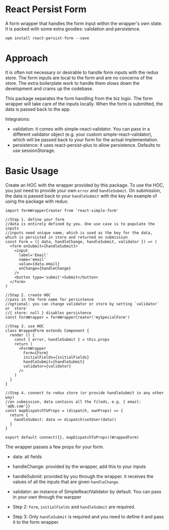 # React Persist Form 
A form wrapper that handles the form input within the wrapper's own state. It is packed with some extra goodies: validation and persistence.

```
npm install react-persist-form --save
```

# Approach
It is often not necessary or desirable to handle form inputs with the redux store. The form inputs are local to the form and are no concerns of the store. The extra boilerplate work to handle them slows down the development and crams up the codebase.

This package separates the form handling from the biz logic. The form wrapper will take care of the inputs locally. When the form is submitted, the data is passed back to the app.

Integraions:

* validation: it comes with simple-react-validator. You can pass in a different validator object (e.g. your custom simple-react-validator), which will be passed back to your form for the actual implementation.
* persistence: it uses react-persist-plus to allow persistence. Defaults to use sessionStorage.


# Basic Usage
Create an HOC with the wrapper provided by this package. To use the HOC, you just need to provide your own `error` and `handleSubmit`. On submission, the data is passed back to your `handleSubmit` with the key
An example of using the package with redux:

```
import formWrapperCreater from 'react-simple-form'

//Step 1. define your form
//data is entirely defined by you. One use case is to populate the inputs
//inputs need unique name, which is used as the key for the data, which is persisted in store and returned on submission
const Form = ({ data, handleChange, handleSubmit, validator }) => (
  <form onSubmit={handleSubmit}>
    <input
      label='Email'
      name='email'
      value={data.email}
      onChange={handleChange}
    />
    <button type='submit'>Submit</button>
  </form>
)

//Step 2. create HOC
//pass in the form name for persistence
//optional: you can change validator or store by setting `validator` or `store`
//{ store: null } disables persistence
const FormWrapper = formWrapperCreater('mySpecialForm')

//Step 3. use HOC
class WrappedForm extends Component {
  render () {
    const { error, handleSubmit } = this.props
    return (
      <FormWrapper
        Form={Form}
        initialFields={initialFields}
        handleSubmit={handleSubmit}
        validator={validator}
      />
    )
  }
}

//Step 4. connect to redux store (or provide handleSubmit in any other way)
//on submission, data contains all the fileds, e.g. { email: 'a@b.com'}}
const mapDispatchToProps = (dispatch, ownProps) => {
  return {
    handleSubmit: data => dispatch(setUser(data))
  }
}

export default connect({}, mapDispatchToProps)(WrappedForm)

```

The wrapper passes a few props for your form.

* data: all fields
* handleChange: provided by the wrapper, add this to your inputs
* handleSubmit: provided by you through the wrapper. it receives the values of all the inputs that are given `handleChange`.
* validator: an instance of SimpleReactValidator by default. You can pass in your own through the warpper

* Step 2: `Form`, `initialFields` and `handleSubmit` are required. 
* Step 3: Only `handleSubmit` is required and you need to define it and pass it to the form wrapper.
